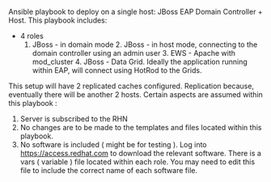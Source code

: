 Ansible playbook to deploy on a single host: JBoss EAP Domain Controller + Host. This playbook includes:

* 4 roles
	1. JBoss - in domain mode
        2. JBoss - in host mode, connecting to the domain controller using an admin user
        3. EWS - Apache with mod_cluster
        4. JBoss - Data Grid. Ideally the application running within EAP, will connect using HotRod to the Grids.

This setup will have 2 replicated caches configured. Replication because, eventually there will be another 2 hosts. Certain aspects are assumed within this playbook :

1. Server is subscribed to the RHN
2. No changes are to be made to the templates and files located within this playbook.
3. No software is included ( might be for testing ). Log into https://access.redhat.com to download the relevant software. There is a vars ( variable ) file located within each role. You may need to edit this file to include the correct name of each software file.
